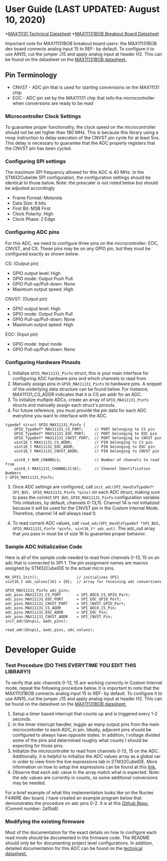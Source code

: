 # User Guide (LAST UPDATED: August 10, 2020)

*[MAX11131 Technical Datasheet](https://datasheets.maximintegrated.com/en/ds/MAX11129-MAX11132.pdf)
*[MAX11131BOB Breakout Board Datasheet](https://datasheets.maximintegrated.com/en/ds/MAX11131BOB.pdf)

Important note for MAX11131BOB breakout board users: the MAX11131BOB dev board 
connects analog input 15 to REF- by default. To configure it to use AIN15, cut the
jumper J15 and apply analog input at header H2. This can be found on the datasheet
on the [MAX11131BOB datasheet.](https://datasheets.maximintegrated.com/en/ds/MAX11131BOB.pdf)

## Pin Terminology

* CNVST   - ADC pin that is used for starting conversions on the MAX11131 chip
* EOC     - ADC pin set by the MAX11131 chip that tells the microcontroller when
            conversions are ready to be read

### Microcontroller Clock Settings

To guarantee proper functionality, the clock speed on the microcontroller should 
not be set higher than 180 MHz. This is because this library using a noop instruction
to delay execution of the CNVST pin cycle for at least 5ns. This delay is necessary
to guarantee that the ADC properly registers that the CNVST pin has been cycled.

### Configuring SPI settings

The maximum SPI frequency allowed for this ADC is 40 MHz. In the STM32CubeIde
SPI configuration, the configuration settings should be identical to those below. Note: the prescaler is not noted below but should be adjusted accordingly

* Frame Format: Motorola
* Data Size: 8 bits
* First Bit: MSB First
* Clock Polarity: High
* Clock Phase: 2 Edge

### Configuring ADC pins

For this ADC, we need to configure three pins on the microcontroller: EOC, CNVST, and CS. These pins may be on any GPIO pin, but they must be configured exactly as shown below.

CS: (Output pin)
* GPIO output level: High
* GPIO mode: Output Push Pull
* GPIO Pull-up/Pull-down: None
* Maximum output speed: High

CNVST: (Output pin)
* GPIO output level: High
* GPIO mode: Output Push Pull
* GPIO Pull-up/Pull-down: None
* Maximum output speed: High

EOC: (Input pin)
* GPIO mode: Input mode
* GPIO Pull-up/Pull-down: None

### Configuring Hardware Pinouts
1. Initialize `GPIO_MAX11131_Pinfo` struct, this is your main interface for 
    configuring ADC hardware pins and which channels to read from
2. Manually assign pins in `GPIO_MAX11131_Pinfo` to hardware pins. A snippet of 
    the underlying data structure can be found below. For instance, MAX11131_CS_ADDR
    indicates that it is CS pin addr for an ADC.
3. To initialize multiple ADCs, create an array of `GPIO_MAX11131_Pinfo` structs
    and manually assign each struct's pinouts.
4. For future reference, you must provide the pin data for each ADC everytime 
    you want to interface with the ADC.

```
typedef struct GPIO_MAX11131_Pinfo {
	GPIO_TypeDef* MAX11131_CS_PORT;		// PORT belonging to CS pin
	GPIO_TypeDef* MAX11131_EOC_PORT;	// PORT belonging to EOC pin
	GPIO_TypeDef* MAX11131_CNVST_PORT;	// PORT belonging to CNVST pin
	uint16_t MAX11131_CS_ADDR;			// PIN belonging to CS pin
	uint16_t MAX11131_EOC_ADDR;			// PIN belonging to EOC pin
	uint16_t MAX11131_CNVST_ADDR;		// PIN belonging to CNVST pin

	uint8_t NUM_CHANNELS;				// Number of channels to read from
	uint8_t MAX11131_CHANNELS[16];		// Channel Identification Numbers
} GPIO_MAX11131_Pinfo;
```
3. Once ADC settings are configured, call `init_adc(SPI_HandleTypeDef* SPI_BUS, GPIO_MAX11131_Pinfo *pins)` on each ADC struct, making sure to pass the correct `SPI BUS`, `GPIO_MAX11131_Pinfo` configuration variable. This initializes, by default, 
channels 0-13,15. Channel 14 is not initialized because it will be used for the
CNVST pin in the Custom Internal Mode. Therefore, channel 14 will always read 0.

4. To read current ADC values, call `read_adc(SPI_HandleTypeDef *SPI_BUS, GPIO_MAX11131_Pinfo *pinfo, uint16_t* adc_out)`. The adc_out array that you pass in
must be of size 16 to guarantee proper behavior.

### Sample ADC Initialization Code

Here is all of the sample code needed to read from channels 0-13, 15 on an adc
that is connected to SPI 1. The pin assignment names are macros assigned 
by STM32CubeIDE to the actual micro pins.

```
MX_SPI1_Init();                 // initializes SPI1
uint16_t adc_values[16] = {0};  // array for receiving adc conversions

GPIO_MAX11131_Pinfo adc_pins;
adc_pins.MAX11131_CS_PORT 		= SPI_ADC0_CS_GPIO_Port;
adc_pins.MAX11131_EOC_PORT		= SPI_EOC_GPIO_Port;
adc_pins.MAX11131_CNVST_PORT	= SPI_CNVST_GPIO_Port;
adc_pins.MAX11131_CS_ADDR 		= SPI_ADC0_CS_Pin;
adc_pins.MAX11131_EOC_ADDR		= SPI_EOC_Pin;
adc_pins.MAX11131_CNVST_ADDR	= SPI_CNVST_Pin;
init_adc(&hspi1, &adc_pins);

read_adc(&hspi1, &adc_pins, adc_values);
```

# Developer Guide

### Test Procedure (DO THIS EVERYTIME YOU EDIT THIS LIBRARY!)

To verify that adc channels 0-13, 15 are working correctly in Custom Internal mode, 
repeat the following procedure below. It is important to note that the MAX11131BOB 
connects analog input 15 to REF- by default. To configure it to use AIN15, cut the
jumper J15 and apply analog input at header H2. This can be found on the datasheet
on the [MAX11131BOB datasheet.](https://datasheets.maximintegrated.com/en/ds/MAX11131BOB.pdf)

1. Setup a timer based interrupt that counts up and is triggered every 1-2 seconds.
2. In the timer interrupt handler, toggle as many output pins from the main
    microcontroller to each ADC_in pin. Ideally, adjacent pins should be configured
    to always have opposite states. In addition, I voltage divided some of the 
    pins and determined roughly what counts I should be expecting for those pins.
3. Initialize the microcontroller to read from channels 0-13, 15 on the ADC.
    Additionally, it is helpful to initialize the ADC values array as a global var 
    in order to view from the live expressions tab in STM32CubeIDE. More information 
    on how to setup live expressions can be found at this [link.](https://www.youtube.com/watch?v=Nyml66k_Ppk)
4. Observe that each adc value in the array match what is expected. Note: the adc
    values are currently in counts, so some additional conversions may be needed.

For a brief example of what this implementation looks like on the Nucleo F446RE 
dev board, I have created an example program below that demonstrates the procedure
on adc pins 0-2. It is at this [Github Repo.](https://github.com/KingArthurZ3/MASA-firmware-dev) (Commit number: 2a15a8)

### Modifying the existing firmware

Most of the documentation for the exact details on how to configure each read mode should be documented in the firmware code. The README should only be for documenting project level configurations. In addition, detailed documentation
for this ADC can be found on the [technical datasheet.](https://datasheets.maximintegrated.com/en/ds/MAX11129-MAX11132.pdf)
